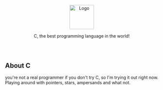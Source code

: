 <div align="center">
    <img src="https://p7.hiclipart.com/preview/724/306/377/5bbef21ecfdfd-thumbnail.jpg" alt="Logo" width="80" height="80">
  <br/>
  <p align="center">
    C, the best programming language in the world!
    <br />
  </p>
</div>

<br/><br/>
## About C

you're not a real programmer if you don't try C, so I'm trying it out right now. <br/>
Playing around with pointers, stars, ampersands and what not.
